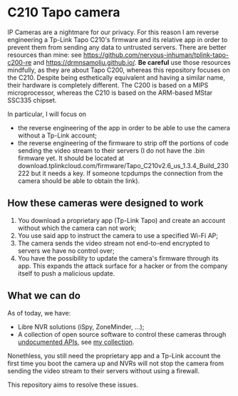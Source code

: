 # C210 Tapo camera
IP Cameras are a nightmare for our privacy. For this reason I am reverse engineering a Tp-Link Tapo C210's firmware and its relative app in order to prevent them from sending any data to untrusted servers.
There are better resources than mine: see https://github.com/nervous-inhuman/tplink-tapo-c200-re and https://drmnsamoliu.github.io/. **Be careful** use those resources mindfully, as they are about Tapo C200, whereas this repository focuses on the C210. Despite being esthetically equivalent and having a similar name, their hardware is completely different. The C200 is based on a MIPS microprocessor, whereas the C210 is based on the ARM-based MStar SSC335 chipset.

In particular, I will focus on 
* the reverse engineering of the app in order to be able to use the camera without a Tp-Link account;
* the reverse engineering of the firmware to strip off the portions of code sending the video stream to their servers (I do not have the .bin firmware yet. It should be located at download.tplinkcloud.com/firmware/Tapo_C210v2.6_us_1.3.4_Build_230222 but it needs a key. If someone tcpdumps the connection from the camera should be able to obtain the link).

## How these cameras were designed to work
1. You download a proprietary app (Tp-Link Tapo) and create an account without which the camera can not work;
2. You use said app to instruct the camera to use a specified Wi-Fi AP;
3. The camera sends the video stream not end-to-end encrypted to servers we have no control over;
4. You have the possibility to update the camera's firmware through its app. This expands the attack surface for a hacker or from the company itself to push a malicious update.

## What we can do
As of today, we have:
* Libre NVR solutions (iSpy, ZoneMinder, ...);
* A collection of open source software to control these cameras through [undocumented APIs](https://github.com/xfarrow/tapo-camera/tree/main/secret-apis), see [my collection](https://github.com/stars/xfarrow/lists/tapo-cameras).

Nonethless, you still need the proprietary app and a Tp-Link account the first time you boot the camera up and NVRs will not stop the camera from sending the video stream to their servers without using a firewall.

This repository aims to resolve these issues.

